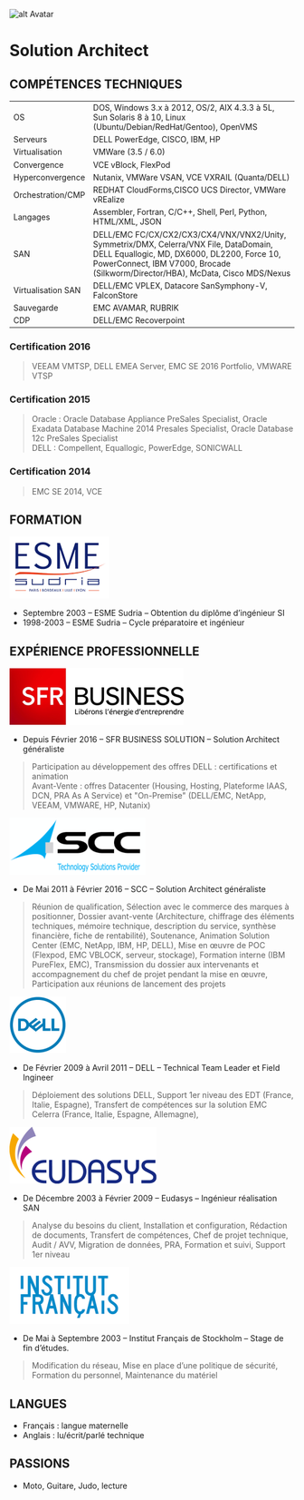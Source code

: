 ![alt Avatar](https://avatars0.githubusercontent.com/u/24376156?v=4&s=100)
# Solution Architect
## COMPÉTENCES TECHNIQUES

|      |        |
| -------------      | ------------- |
| OS                 |   DOS, Windows 3.x à 2012, OS/2, AIX 4.3.3 à 5L, Sun Solaris 8 à 10, Linux (Ubuntu/Debian/RedHat/Gentoo), OpenVMS |
| Serveurs           | DELL PowerEdge, CISCO, IBM, HP  |
| Virtualisation     |   VMWare (3.5 / 6.0)  |
| Convergence        | VCE vBlock, FlexPod |
| Hyperconvergence   | Nutanix, VMWare VSAN, VCE VXRAIL (Quanta/DELL)|
| Orchestration/CMP  | REDHAT CloudForms,CISCO UCS Director, VMWare vREalize |
| Langages           | Assembler, Fortran, C/C++, Shell, Perl, Python, HTML/XML, JSON |
| SAN                | DELL/EMC FC/CX/CX2/CX3/CX4/VNX/VNX2/Unity, Symmetrix/DMX, Celerra/VNX File, DataDomain, DELL Equallogic, MD, DX6000, DL2200, Force 10, PowerConnect, IBM V7000, Brocade (Silkworm/Director/HBA), McData, Cisco MDS/Nexus |
| Virtualisation SAN | DELL/EMC VPLEX, Datacore SanSymphony-V, FalconStore
| Sauvegarde         | EMC AVAMAR, RUBRIK|
| CDP                | DELL/EMC Recoverpoint |

### Certification 2016
> VEEAM VMTSP, DELL EMEA Server, EMC SE 2016 Portfolio, VMWARE VTSP

### Certification 2015
> Oracle : Oracle Database Appliance PreSales Specialist, Oracle Exadata Database Machine 2014 Presales Specialist, Oracle Database 12c PreSales Specialist <br />
> DELL : Compellent, Equallogic, PowerEdge, SONICWALL

### Certification 2014
> EMC SE 2014,
> VCE

## FORMATION
![Alt ESME](https://raw.githubusercontent.com/francois-le-ko4la/cv/master/logos/ESME.png)
- Septembre 2003 – ESME Sudria – Obtention du diplôme d’ingénieur SI
- 1998-2003 – ESME Sudria – Cycle préparatoire et ingénieur

## EXPÉRIENCE PROFESSIONNELLE
![Alt SFR](https://raw.githubusercontent.com/francois-le-ko4la/cv/master/logos/SFRBusiness.png)
- Depuis Février 2016 – SFR BUSINESS SOLUTION – Solution Architect généraliste
> Participation au développement des offres DELL : certifications et animation <br />
> Avant-Vente : offres Datacenter (Housing, Hosting, Plateforme IAAS, DCN, PRA As A Service) et "On-Premise" (DELL/EMC, NetApp, VEEAM, VMWARE, HP, Nutanix)

![Alt SCC](https://raw.githubusercontent.com/francois-le-ko4la/cv/master/logos/SCC.png)
- De Mai 2011 à Février 2016 – SCC – Solution Architect généraliste
> Réunion de qualification,
> Sélection avec le commerce des marques à positionner,
> Dossier avant-vente (Architecture, chiffrage des éléments techniques, mémoire technique, description du service, synthèse financière, fiche de rentabilité),
> Soutenance,
> Animation Solution Center (EMC, NetApp, IBM, HP, DELL),
> Mise en œuvre de POC (Flexpod, EMC VBLOCK, serveur, stockage),
> Formation interne (IBM PureFlex, EMC),
> Transmission du dossier aux intervenants et accompagnement du chef de projet pendant la mise en œuvre,
> Participation aux réunions de lancement des projets

![Alt DELL](https://raw.githubusercontent.com/francois-le-ko4la/cv/master/logos/DELL.png)
- De Février 2009 à Avril 2011 – DELL – Technical Team Leader et Field Ingineer
> Déploiement des solutions DELL,
> Support 1er niveau des EDT (France, Italie, Espagne),
> Transfert de compétences sur la solution EMC Celerra (France, Italie, Espagne, Allemagne),

![Alt Eudasys](https://raw.githubusercontent.com/francois-le-ko4la/cv/master/logos/Eudasys.png)
- De Décembre 2003 à Février 2009 – Eudasys – Ingénieur réalisation SAN
> Analyse du besoins du client,
> Installation et configuration,
> Rédaction de documents,
> Transfert de compétences,
> Chef de projet technique,
> Audit / AVV,
> Migration de données,
> PRA,
> Formation et suivi,
> Support 1er niveau

![Alt IFS](https://raw.githubusercontent.com/francois-le-ko4la/cv/master/logos/InstitutFrancais.png)
- De Mai à Septembre 2003 – Institut Français de Stockholm – Stage de fin d’études.
> Modification du réseau,
> Mise en place d’une politique de sécurité,
> Formation du personnel,
> Maintenance du matériel

## LANGUES

- Français : langue maternelle
- Anglais : lu/écrit/parlé technique

## PASSIONS
- Moto, Guitare, Judo, lecture
